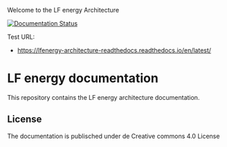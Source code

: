 Welcome to the LF energy Architecture


[![Documentation Status](https://readthedocs.org/projects/lfenergy-architecture-readthedocs/badge/?version=latest)](https://lfenergy-architecture-readthedocs.readthedocs.io/en/latest/?badge=latest)

Test URL:
* https://lfenergy-architecture-readthedocs.readthedocs.io/en/latest/


LF energy documentation
========

This repository contains the LF energy architecture documentation.

License
-------

The documentation is publisched under de Creative commons 4.0 License



